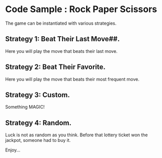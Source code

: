 # Code Sample : Rock Paper Scissors

The game can be instantiated with various strategies. 

## Strategy 1: Beat Their Last Move##.

Here you will play the move that beats their last move.

## Strategy 2: Beat Their Favorite.

Here you will play the move that beats their most frequent move.

## Strategy 3: Custom.

Something MAGIC!

## Strategy 4: Random.

Luck is not as random as you think.
Before that lottery ticket won the jackpot, someone had to buy it.

Enjoy...
